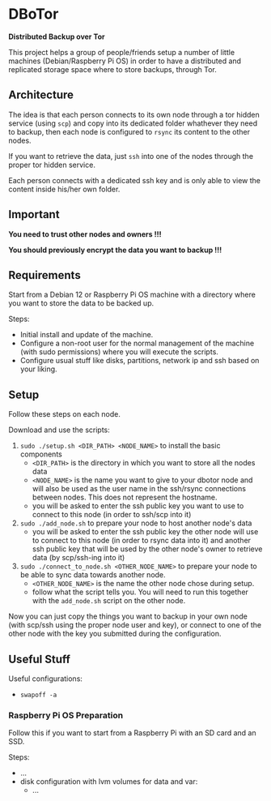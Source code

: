 # DBoTor

**Distributed Backup over Tor**

This project helps a group of people/friends setup a number of little machines (Debian/Raspberry Pi OS) in order to have a distributed and replicated storage space where to store backups, through Tor.

## Architecture

The idea is that each person connects to its own node through a tor hidden service (using `scp`) and copy into its dedicated folder whathever they need to backup, then each node is configured to `rsync` its content to the other nodes.

If you want to retrieve the data, just `ssh` into one of the nodes through the proper tor hidden service.

Each person connects with a dedicated ssh key and is only able to view the content inside his/her own folder.

## Important

**You need to trust other nodes and owners !!!**

**You should previously encrypt the data you want to backup !!!**

## Requirements

Start from a Debian 12 or Raspberry Pi OS machine with a directory where you want to store the data to be backed up.

Steps:
- Initial install and update of the machine.
- Configure a non-root user for the normal management of the machine (with sudo permissions) where you will execute the scripts.
- Configure usual stuff like disks, partitions, network ip and ssh based on your liking.

## Setup

Follow these steps on each node.

Download and use the scripts:
1. `sudo ./setup.sh <DIR_PATH> <NODE_NAME>` to install the basic components
    - `<DIR_PATH>` is the directory in which you want to store all the nodes data
    - `<NODE_NAME>` is the name you want to give to your dbotor node and will also be used as the user name in the ssh/rsync connections between nodes. This does not represent the hostname.
    - you will be asked to enter the ssh public key you want to use to connect to this node (in order to ssh/scp into it) 
2. `sudo ./add_node.sh` to prepare your node to host another node's data
    - you will be asked to enter the ssh public key the other node will use to connect to this node (in order to rsync data into it) and another ssh public key that will be used by the other node's owner to retrieve data (by scp/ssh-ing into it)
3. `sudo ./connect_to_node.sh <OTHER_NODE_NAME>` to prepare your node to be able to sync data towards another node.
    - `<OTHER_NODE_NAME>` is the name the other node chose during setup.
    - follow what the script tells you. You will need to run this together with the `add_node.sh` script on the other node.

Now you can just copy the things you want to backup in your own node (with scp/ssh using the proper node user and key), or connect to one of the other node with the key you submitted during the configuration.

## Useful Stuff

Useful configurations:
- `swapoff -a`

### Raspberry Pi OS Preparation

Follow this if you want to start from a Raspberry Pi with an SD card and an SSD.

Steps:
- ...
- disk configuration with lvm volumes for data and var:
    - ...
